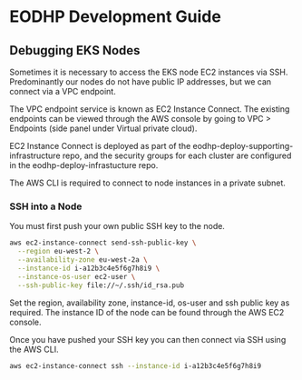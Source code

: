 # EODHP Development Guide

## Debugging EKS Nodes

Sometimes it is necessary to access the EKS node EC2 instances via SSH. Predominantly our nodes do not have public IP addresses, but we can connect via a VPC endpoint.

The VPC endpoint service is known as EC2 Instance Connect. The existing endpoints can be viewed through the AWS console by going to VPC > Endpoints (side panel under Virtual private cloud).

EC2 Instance Connect is deployed as part of the eodhp-deploy-supporting-infrastructure repo, and the security groups for each cluster are configured in the eodhp-deploy-infrastucture repo.

The AWS CLI is required to connect to node instances in a private subnet.

### SSH into a Node

You must first push your own public SSH key to the node.

```bash
aws ec2-instance-connect send-ssh-public-key \
  --region eu-west-2 \
  --availability-zone eu-west-2a \
  --instance-id i-a12b3c4e5f6g7h8i9 \
  --instance-os-user ec2-user \
  --ssh-public-key file://~/.ssh/id_rsa.pub
```

Set the region, availability zone, instance-id, os-user and ssh public key as required. The instance ID of the node can be found through the AWS EC2 console.

Once you have pushed your SSH key you can then connect via SSH using the AWS CLI.

```bash
aws ec2-instance-connect ssh --instance-id i-a12b3c4e5f6g7h8i9
```
